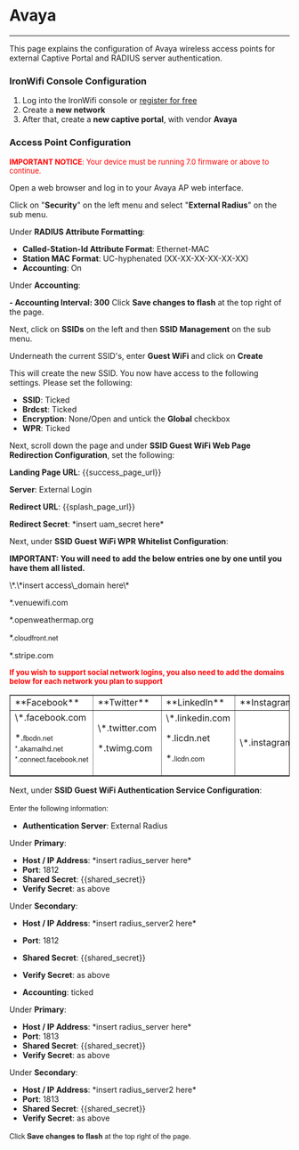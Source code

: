 # **Avaya**

---

This page explains the configuration of Avaya wireless access points for external Captive  Portal and RADIUS server authentication.

### IronWifi Console Configuration

1. Log into the IronWifi console or [register for free](https://console.ironwifi.com/register)
2. Create a **new network**
3. After that, create a **new captive portal**, with vendor **Avaya**

### Access Point Configuration

<span style="font-size: 13px; color: rgb(255, 0, 0);">**IMPORTANT NOTICE**: Your device must be running 7.0 firmware or above to continue.

Open a web browser and log in to your Avaya AP web interface.

Click on "**Security**" on the left menu and select "**External Radius**" on the sub menu.

Under **RADIUS Attribute Formatting**:

- **Called-Station-Id Attribute Format**<span >: Ethernet-MAC
- **Station MAC Format**<span >: UC-hyphenated (XX-XX-XX-XX-XX-XX)
- **Accounting**: On

Under **Accounting**<span >:

**- **Accounting Interval**: 300** Click **Save changes to flash** at the top right of the page.

Next, click on **SSIDs** on the left and then **SSID Management** on the sub menu.

Underneath the current SSID's, enter **Guest WiFi** and click on **Create**

  
This will create the new SSID. You now have access to the following settings. Please set the following:

- **SSID**: Ticked
- **Brdcst**: Ticked
- **Encryption**: None/Open and untick the **Global** checkbox
- **WPR**: Ticked

  
Next, scroll down the page and under **SSID Guest WiFi Web Page Redirection Configuration**, set the following:

**Landing Page URL**: {{success_page_url}}

**Server**: External Login

**Redirect URL**: {{splash_page_url}}

**Redirect Secret**: \*insert uam\_secret here\*

  
Next, under **SSID Guest WiFi WPR Whitelist Configuration**:

**IMPORTANT: You will need to add the below entries one by one until you have them all listed.**

  
<div style="">\*.\*insert access\_domain here\*

\*.venuewifi.com

<span >\*.<span >openweathermap.org

<span >\*.<span style="font-size: 13px; font-family: 'Helvetica Neue', Helvetica, Arial, sans-serif;">cloudfront.net

\*.stripe.com

**<span style="font-size: 13px; color: rgb(255, 0, 0);">If you wish to support social network logins, you also need to add the domains below for each network you plan to support**

<table border="1" cellpadding="0" cellspacing="0" id="table30325" style="background-color: rgb(255, 255, 255);"><tbody ><tr ><td>**Facebook**</td><td>**Twitter**</td><td>**LinkedIn**</td><td>**Instagram**</td></tr><tr ><td><span >\*.<span >facebook.com  
  
<span >\*.<span style="font-size: 13px; font-family: 'Helvetica Neue', Helvetica, Arial, sans-serif;">fbcdn.net  
<span >\*.<span style="font-size: 13px; font-family: 'Helvetica Neue', Helvetica, Arial, sans-serif;">akamaihd.net  
<span >\*.<span >connect.facebook.net<span >  
  
</td><td><span >\*.<span >twitter.com  
  
<span >\*.<span >twimg.com<span >  
  
</td><td><span >\*.<span >linkedin.com  
  
<span >\*.<span >licdn.net  
  
<span >\*.<span style="font-size: 13px; font-family: 'Helvetica Neue', Helvetica, Arial, sans-serif;">licdn.com  
  
</td><td><span >\*.<span >instagram.com  
</td></tr></tbody></table>

Next, under **SSID Guest WiFi Authentication Service Configuration**:

<span style="font-size: 13px; font-family: 'Helvetica Neue', Helvetica, Arial, sans-serif;">Enter the following information:

- **Authentication Server**<span >: External Radius

Under **Primary**:

- **Host / IP Address**<span >: \*insert radius\_server here\*
- **Port**<span >: 1812
- **Shared Secret**<span >: {{shared_secret}}
- **Verify Secret**<span >: as above

Under **Secondary**:

- **Host / IP Address**<span >: \*insert radius\_server2 here\*
- **Port**<span >: 1812
- **Shared Secret**<span >: {{shared_secret}}
- **Verify Secret**<span >: as above  
      
      
    
- **Accounting**<span >: ticked

Under **Primary**:

- **Host / IP Address**<span >: \*insert radius\_server here\*
- **Port**<span >: 1813
- **Shared Secret**<span >: {{shared_secret}}
- <span >**Verify Secret**<span >: as above  
      
    

Under **Secondary**:

- **Host / IP Address**<span >: \*insert radius\_server2 here\*
- <span >**Port**<span >: 1813
- <span >**Shared Secret**<span >: {{shared_secret}}
- **Verify Secret**<span >: as above  
    

<span style="font-size: 13px; font-family: 'Helvetica Neue', Helvetica, Arial, sans-serif;">Click **Save changes to flash**<span style="font-size: 13px; font-family: 'Helvetica Neue', Helvetica, Arial, sans-serif;"> at the top right of the page.

<span >

